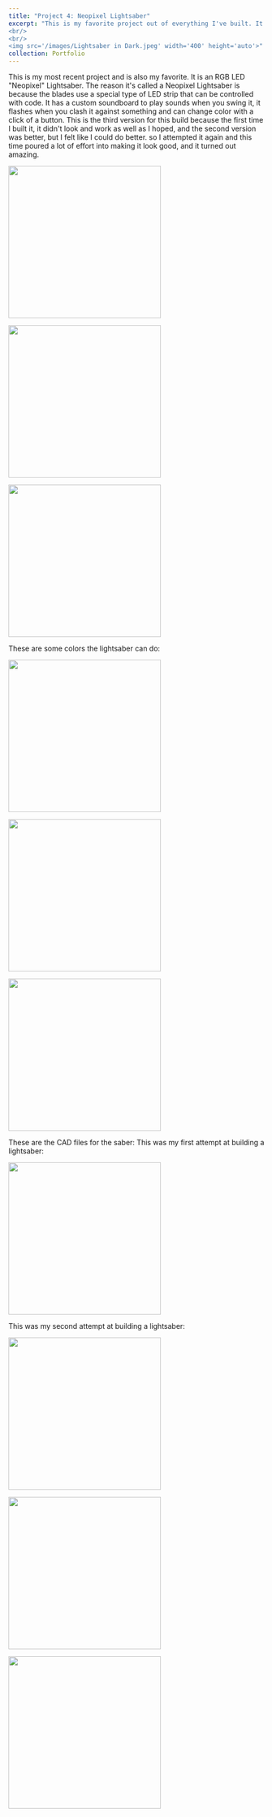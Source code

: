 ```yaml
---
title: "Project 4: Neopixel Lightsaber"
excerpt: "This is my favorite project out of everything I've built. It's a Neopixel Lightsaber with LED strips in the blade. It is easily my favorite project I've built so far.
<br/>
<br/>
<img src='/images/Lightsaber in Dark.jpeg' width='400' height='auto'>"
collection: Portfolio
---
```


This is my most recent project and is also my favorite. It is an RGB LED "Neopixel" Lightsaber. The reason it's called a Neopixel Lightsaber is because the blades use a special type of LED strip that can be controlled with code. It has a custom soundboard to play sounds when you swing it, it flashes when you clash it against something and can change color with a click of a button. This is the third version for this build because the first time I built it, it didn't look and work as well as I hoped, and the second version was better, but I felt like I could do better. so I attempted it again and this time poured a lot of effort into making it look good, and it turned out amazing.
<p></p>
<img src='/images/Lightsaber V1.jpeg' width='300' height='auto'>
<p></p>
<img src='/images/Lightsaber V1.jpeg' width='300' height='auto'>
<p></p>
<img src='/images/Lightsaber V1.jpeg' width='300' height='auto'>
<p></p>
These are some colors the lightsaber can do:
<p></p>
<img src='/images/Lightsaber V1.jpeg' width='300' height='auto'>
<p></p>
<img src='/images/Lightsaber V1.jpeg' width='300' height='auto'>
<p></p>
<img src='/images/Lightsaber V1.jpeg' width='300' height='auto'>
<p></p>
These are the CAD files for the saber:
This was my first attempt at building a lightsaber:
<p></p>
<img src='/images/Lightsaber V1.jpeg' width='300' height='auto'>
<p></p>
This was my second attempt at building a lightsaber:
<p></p>
<img src='/images/IMG_5416.jpg' width='300' height='auto'>
<p></p>
<img src='/images/IMG_5417.jpg' width='300' height='auto'>
<p></p>
<img src='/images/IMG_0196.JPEG' width='300' height='auto'>


